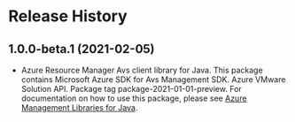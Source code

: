 # Release History

## 1.0.0-beta.1 (2021-02-05)

- Azure Resource Manager Avs client library for Java. This package contains Microsoft Azure SDK for Avs Management SDK. Azure VMware Solution API. Package tag package-2021-01-01-preview. For documentation on how to use this package, please see [Azure Management Libraries for Java](https://aka.ms/azsdk/java/mgmt).

